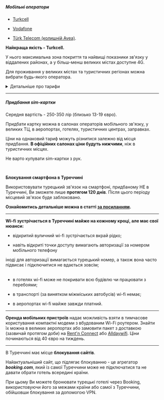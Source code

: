 

##### **Мобільні оператори** 


- [Turkcell](http://www.turkcell.com.tr/)</summary>

- [Vodafone](http://www.vodafone.com.tr/)
- [Türk Telecom (колишній Avea)](http://www.turktelekom.com.tr/). 

<section type="note">

**Найкраща якість - Turkcell.**

У нього максимальна зона покриття та найвищі показники зв'язку у віддалених районах, а у більш-менш великих містах доступне 4G. 

Для проживання у великих містах та туристичних регіонах можна вибрати будь-якого оператора.
</section>

<details>
<summary>Детальніше про тарифи</summary>

***Turkcell:***
стартовий пакет - 135 лір (включено 15 Гб інтернету, безкоштовні дзвінки всередині мережі та смс). Мінінмальний пакет для поповнення - від 50 лір (входить 1000 звилин та смс в середині мережі + 6 Гб інтернету).
Є пакети, де можна оплачувати лише користування інтернетом.

***Türk Telecom***: статовий пакет - 200 лір (15 Гб інтернету, 750 хвилин на дзвінки та стільки ж смс).

***Vodafone***: стартовий пакет - 175 лір (включено 20 Гб інтернету). 
Пропонується багато пакетів з акцентом на користування мобільним інтернетом.

<section>
Звертайте увагу, що деякі тарифи обмежені за громадянством (лише для турецьких громадян) або віком (доступні від 26 років).
</section>

</details>

***

##### Придбання sim-картки

Середня вартість - 250-350 лір (близько 13-19 євро). 

Придбати картку можна в салонах операторів мобільного зв'язку, у великих ТЦ, в аеропортах,  готелях, туристичних центрах, заправках. 

<section>

Ціни на однаковий тариф можуть різнитися залежно від місця придбання.
**В офіційних салонах ціни будуть нижчими**, ніж в туристичних місцях. 

Не варто купувати sim-картки з рук.
</section>

</br>



<section type="danger">

**Блокування смартфона в Туреччині**

Використовувати турецький зв'язок на смартфоні, придбаному НЕ в Туреччині, Ви зможете лише **протягом 120 днів**. Після цього періоду місцевий зв'язок буде заблоковано. 

**Ознайомитись детальніше можна в статті [за посиланням](/article/d113a4a8c6c85d63afb4e0010).**
</section>


***

**Wi-fi зустрічається в Туреччині майже на кожному кроці, але має свої нюанси:**

- відкритий вуличний wi-fi зустрічається вкрай рідко;

- навіть відкриті точки доступу вимагають авторизації за номером мобільного телефону

<section>
іноді для авторизації вимагається турецький номер, а також вона часто підвисає і підключитися не вдається зовсім;
</section>

</br>

- в готелях wi-fi може не покривати всю будівлю чи працювати з перебоями; 

- в транспорті (за винятком міжміських автобусів) wi-fi немає;

- в аеропортах wi-fi майже завжди платний.

***

**Оренда мобільних пристроїв** надає можливість взяти в тимчасове користування компактні модеми з вбудованим Wi-Fi роутером. Знайти їх можна в великих аеропортах або замовити пакет з доставкою (зазвичай протягом доби) на [Rent'n Connect](http://www.rentnconnect.com/) або [Alldaywifi](http://alldaywifi.com/). Ціни починаються від 40 євро на тиждень. 

***

В Туреччині має місце **блокування сайтів**.

Найактуальніший сайт, що підлягає блокуванню - це агрегатор ***booking.com***, який із самої Туреччини може не підключатися та не давати обрати готель всередині країни. 

При цьому Ви можете бронювати турецькі готелі через Booking, використовуючи його за межами країни або самої з Туреччини, обійшовши блокування за допомогою VPN.